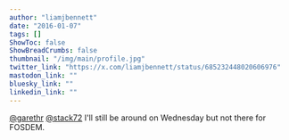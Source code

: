 ```yaml
---
author: "liamjbennett"
date: "2016-01-07"
tags: []
ShowToc: false
ShowBreadCrumbs: false
thumbnail: "/img/main/profile.jpg"
twitter_link: "https://x.com/liamjbennett/status/685232448020606976"
mastodon_link: ""
bluesky_link: ""
linkedin_link: ""
---
```


[@garethr](https://x.com/garethr) [@stack72](https://x.com/stack72) I'll still be around on Wednesday but not there for FOSDEM.

